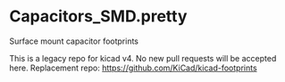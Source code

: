 # Capacitors_SMD.pretty
Surface mount capacitor footprints

This is a legacy repo for kicad v4. No new pull requests will be accepted here. Replacement repo: https://github.com/KiCad/kicad-footprints

